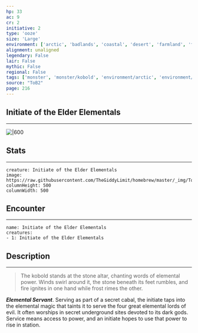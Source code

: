 ```yaml
---
hp: 33
ac: 9
cr: 2
initiative: 2
type: 'ooze'    
size: 'Large'
environment: ['arctic', 'badlands', 'coastal', 'desert', 'farmland', 'forest', 'grassland', 'hill', 'mountain', 'planar', 'swamp', 'underdark', 'underwater', 'urban']
alignment: unaligned
legendary: False
lair: False
mythic: False
regional: False
tags: ['monster', 'monster/kobold', 'environment/arctic', 'environment/badlands', 'environment/coastal', 'environment/desert', 'environment/farmland', 'environment/forest', 'environment/grassland', 'environment/hill', 'environment/mountain', 'environment/planar', 'environment/swamp', 'environment/underdark', 'environment/underwater', 'environment/urban']
source: "ToB2"
page: 216
---
```


## Initiate of the Elder Elementals
---

![|600](https://raw.githubusercontent.com/TheGiddyLimit/homebrew/master/_img/ToB2/creature/Initiate%20of%20the%20Elder%20Elementals.webp)

## Stats
---

```statblock
creature: Initiate of the Elder Elementals
image: https://raw.githubusercontent.com/TheGiddyLimit/homebrew/master/_img/ToB2/creature/token/Initiate%20of%20the%20Elder%20Elementals%20%28Token%29.png
columnHeight: 500
columnWidth: 500
```

## Encounter
---

```encounter-table
name: Initiate of the Elder Elementals
creatures:
- 1: Initiate of the Elder Elementals
```

## Description
---
>The kobold stands at the stone altar, chanting words of elemental power. Winds swirl around it, the stone beneath its feet rumbles, and fire ignites in one hand while frost rimes the other.

**_Elemental Servant_**. Serving as part of a secret cabal, the initiate taps into the elemental magic that taints it to serve the four great elemental lords of evil. It often worships in secret underground sites devoted to its dark gods. Service means access to power, and an initiate hopes to use that power to rise in station.






